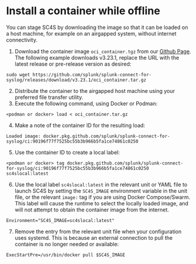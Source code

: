 # Install a container while offline

You can stage SC4S by downloading the image so that it can be loaded on a
host machine, for example on an airgapped system, without internet connectivity.

1. Download the container image ``oci_container.tgz`` from our [Github Page](https://github.com/splunk/splunk-connect-for-syslog/releases). The following example downloads v3.23.1, replace the URL with the latest release or pre-release version as desired:

```
sudo wget https://github.com/splunk/splunk-connect-for-syslog/releases/download/v3.23.1/oci_container.tar.gz
```

2. Distribute the container to the airgapped host machine using your preferred file transfer utility.
3. Execute the following command, using Docker or Podman:

```
<podman or docker> load < oci_container.tar.gz
```

4. Make a note of the container ID for the resulting load:

```
Loaded image: docker.pkg.github.com/splunk/splunk-connect-for-syslog/ci:90196f77f7525bc55b3b966b5fa1ce74861c0250
```

5. Use the container ID to create a local label:
```
<podman or docker> tag docker.pkg.github.com/splunk/splunk-connect-for-syslog/ci:90196f77f7525bc55b3b966b5fa1ce74861c0250 sc4slocal:latest
```

6. Use the local label `sc4slocal:latest` in the relevant unit or YAML file to launch SC4S by setting the `SC4S_IMAGE` environment variable in the unit file, or the relevant `image:` tag if you are using Docker Compose/Swarm. This label will cause the runtime to select the locally loaded image, and will not attempt to obtain the container image from the internet.

```
Environment="SC4S_IMAGE=sc4slocal:latest"
```
7. Remove the entry from the relevant unit file when your configuration uses systemd. This is because an external connection to pull the container is no longer needed or available:

```
ExecStartPre=/usr/bin/docker pull $SC4S_IMAGE
```
